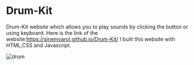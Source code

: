 # Drum-Kit
Drum-Kit website which allows you to play sounds by clicking the button or using keyboard.
Here is the link of the website:https://sinemvarol.github.io/Drum-Kit/
I built this website with HTML,CSS and Javascript.

![drum](https://user-images.githubusercontent.com/90522558/136666722-aec65d33-4d6a-4ecc-bc04-415c40d864b3.jpg)

